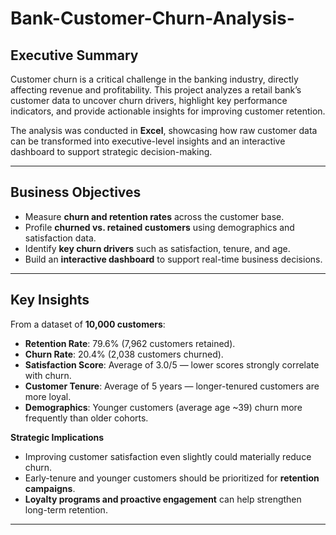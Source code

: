 # Bank-Customer-Churn-Analysis-

## Executive Summary  
Customer churn is a critical challenge in the banking industry, directly affecting revenue and profitability. This project analyzes a retail bank’s customer data to uncover churn drivers, highlight key performance indicators, and provide actionable insights for improving customer retention.  

The analysis was conducted in **Excel**, showcasing how raw customer data can be transformed into executive-level insights and an interactive dashboard to support strategic decision-making.  

---
## Business Objectives  
- Measure **churn and retention rates** across the customer base.  
- Profile **churned vs. retained customers** using demographics and satisfaction data.  
- Identify **key churn drivers** such as satisfaction, tenure, and age.  
- Build an **interactive dashboard** to support real-time business decisions.  

---

## Key Insights  
From a dataset of **10,000 customers**:  
- **Retention Rate**: 79.6% (7,962 customers retained).  
- **Churn Rate**: 20.4% (2,038 customers churned).  
- **Satisfaction Score**: Average of 3.0/5 — lower scores strongly correlate with churn.  
- **Customer Tenure**: Average of 5 years — longer-tenured customers are more loyal.  
- **Demographics**: Younger customers (average age ~39) churn more frequently than older cohorts.  

 **Strategic Implications**  
- Improving customer satisfaction even slightly could materially reduce churn.  
- Early-tenure and younger customers should be prioritized for **retention campaigns**.  
- **Loyalty programs and proactive engagement** can help strengthen long-term retention.  

---
